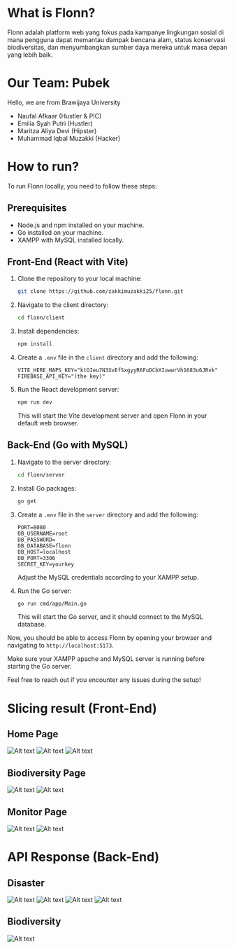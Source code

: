 # What is Flonn?

Flonn adalah platform web yang fokus pada kampanye lingkungan sosial di mana pengguna dapat memantau dampak bencana alam, status konservasi biodiversitas, dan menyumbangkan sumber daya mereka untuk masa depan yang lebih baik.

# Our Team: Pubek
Hello, we are from Brawijaya University
- Naufal Afkaar (Hustler & PIC)
- Emilia Syah Putri (Hustler)
- Maritza Aliya Devi (Hipster)
- Muhammad Iqbal Muzakki (Hacker)

# How to run?

To run Flonn locally, you need to follow these steps:

## Prerequisites
- Node.js and npm installed on your machine.
- Go installed on your machine.
- XAMPP with MySQL installed locally.

## Front-End (React with Vite)
1. Clone the repository to your local machine:

    ```bash
    git clone https://github.com/zakkimuzakki25/flonn.git
    ```

2. Navigate to the client directory:

    ```bash
    cd flonn/client
    ```

3. Install dependencies:

    ```bash
    npm install
    ```

4. Create a `.env` file in the `client` directory and add the following:

    ```env
    VITE_HERE_MAPS_KEY="ktOIeu7N3XvEfSxgyyR6FuDCbXIuwwrVh1683u6JRvk"
    FIREBASE_API_KEY="(the key)"
    ```

5. Run the React development server:

    ```bash
    npm run dev
    ```

    This will start the Vite development server and open Flonn in your default web browser.

## Back-End (Go with MySQL)
1. Navigate to the server directory:

    ```bash
    cd flonn/server
    ```

2. Install Go packages:

    ```bash
    go get
    ```

3. Create a `.env` file in the `server` directory and add the following:

    ```env
    PORT=8080
    DB_USERNAME=root
    DB_PASSWORD=
    DB_DATABASE=flonn
    DB_HOST=localhost
    DB_PORT=3306
    SECRET_KEY=yourkey
    ```

    Adjust the MySQL credentials according to your XAMPP setup.

4. Run the Go server:

    ```bash
    go run cmd/app/Main.go
    ```

    This will start the Go server, and it should connect to the MySQL database.

Now, you should be able to access Flonn by opening your browser and navigating to `http://localhost:5173`.

Make sure your XAMPP apache and MySQL server is running before starting the Go server.

Feel free to reach out if you encounter any issues during the setup!


# Slicing result (Front-End)
## Home Page

![Alt text](./screenshoot/image.png)
![Alt text](./screenshoot/image-5.png)
![Alt text](./screenshoot/image-6.png)

## Biodiversity Page

![Alt text](./screenshoot/image-1.png)
![Alt text](./screenshoot/image-4.png)

## Monitor Page

![Alt text](./screenshoot/image-2.png)
![Alt text](./screenshoot/image-3.png)

# API Response (Back-End)

## Disaster

![Alt text](./screenshoot/image-7.png)
![Alt text](./screenshoot/image-8.png)
![Alt text](./screenshoot/image-9.png)
![Alt text](./screenshoot/image-10.png)

## Biodiversity

![Alt text](./screenshoot/image-11.png)